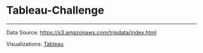 # Tableau-Challenge
---

Data Source: https://s3.amazonaws.com/tripdata/index.html

Visualizations: [Tableau](https://public.tableau.com/views/Tableau-Challenge_16302803620120/BirhYearvsTripCountwithout1969outlier?:language=en-US&publish=yes&:display_count=n&:origin=viz_share_link)
